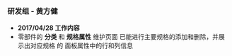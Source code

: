 ### 研发组 - 黄方健

* **2017/04/28 工作内容**
 * 零部件的 **分类** 和 **规格属性** 维护页面 已能进行主要规格的添加和删除，并展示出对应规格 的 面板属性中的行和列信息
